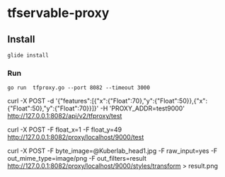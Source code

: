 # tfservable-proxy

## Install

```
glide install
```

### Run

```
go run  tfproxy.go --port 8082 --timeout 3000
```


curl -X POST -d '{"features":[{"x":{"Float":70},"y":{"Float":50}},{"x":{"Float":50},"y":{"Float":70}}]}' -H 'PROXY_ADDR=test9000' http://127.0.0.1:8082/api/v2/tfproxy/test

curl -X POST -F float_x=1 -F float_y=49 http://127.0.0.1:8082/proxy/localhost/9000/test

 curl -X POST -F byte_image=@Kuberlab_head1.jpg -F raw_input=yes -F out_mime_type=image/png -F out_filters=result http://127.0.0.1:8082/proxy/localhost/9000/styles/transform > result.png